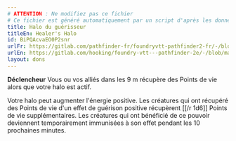 ```yaml
---
# ATTENTION : Ne modifiez pas ce fichier
# Ce fichier est généré automatiquement par un script d'après les données du module Foundry VTT officiel et de sa traduction
title: Halo du guérisseur
titleEn: Healer's Halo
id: BiPQAcvaEO0P2snr
urlFr: https://gitlab.com/pathfinder-fr/foundryvtt-pathfinder2-fr/-/blob/master/data/feats/BiPQAcvaEO0P2snr.htm
urlEn: https://gitlab.com/hooking/foundry-vtt---pathfinder-2e/-/blob/master/packs/data/feats.db/healer-s-halo.json
layout: dons
---
```

**Déclencheur** Vous ou vos alliés dans les 9 m récupère des Points de vie alors que votre halo est actif.

Votre halo peut augmenter l'énergie positive. Les créatures qui ont récupéré des Points de vie d'un effet de guérison positive récupèrent [[/r 1d6]] Points de vie supplémentaires. Les créatures qui ont bénéficié de ce pouvoir deviennent temporairement immunisées à son effet pendant les 10 prochaines minutes.
